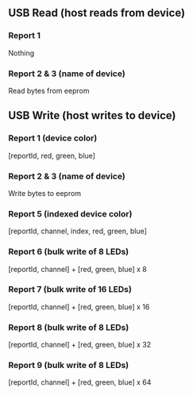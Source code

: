 
## USB Read (host reads from device)

### Report 1

Nothing

### Report 2 & 3 (name of device)

Read bytes from eeprom

## USB Write (host writes to device)

### Report 1 (device color)

[reportId, red, green, blue]

### Report 2 & 3 (name of device)

Write bytes to eeprom

### Report 5 (indexed device color)

[reportId, channel, index, red, green, blue]

### Report 6 (bulk write of 8 LEDs)

[reportId, channel] + [red, green, blue] x 8

### Report 7 (bulk write of 16 LEDs)

[reportId, channel] + [red, green, blue] x 16

### Report 8 (bulk write of 8 LEDs)

[reportId, channel] + [red, green, blue] x 32

### Report 9 (bulk write of 8 LEDs)

[reportId, channel] + [red, green, blue] x 64
